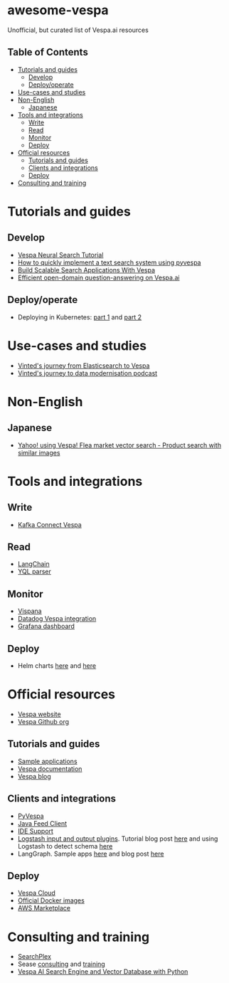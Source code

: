 # awesome-vespa
Unofficial, but curated list of Vespa.ai resources

## Table of Contents
- [Tutorials and guides](#tutorials-and-guides)
  - [Develop](#develop)
  - [Deploy/operate](#deployoperate)
- [Use-cases and studies](#use-cases-and-studies)
- [Non-English](#non-english)
  - [Japanese](#japanese)
- [Tools and integrations](#tools-and-integrations)
  - [Write](#write)
  - [Read](#read)
  - [Monitor](#monitor)
  - [Deploy](#deploy)
- [Official resources](#official-resources)
  - [Tutorials and guides](#tutorials-and-guides-1)
  - [Clients and integrations](#clients-and-integrations)
  - [Deploy](#deploy-1)
- [Consulting and training](#consulting-and-training)

# Tutorials and guides

## Develop
* [Vespa Neural Search Tutorial](https://sease.io/2023/02/vespa-neural-search-tutorial.html)
* [How to quickly implement a text search system using pyvespa](https://blog.marvik.ai/2022/11/17/how-to-quickly-implement-a-text-search-system-using-pyvespa/)
* [Build Scalable Search Applications With Vespa](https://astconsulting.in/vespa/build-scalable-search-applications-vespa-2)
* [Efficient open-domain question-answering on Vespa.ai](https://towardsdatascience.com/efficient-open-domain-question-answering-on-vespa-ai-72562121dcd8/)

## Deploy/operate
* Deploying in Kubernetes: [part 1](https://medium.com/@kumargaurav.pandey/vespa-ai-a-devops-focussed-guide-part-1-2424c6056bd7) and [part 2](https://medium.com/@kumargaurav.pandey/vespa-ai-a-devops-focussed-guide-part-2-63873c4c75d6)

# Use-cases and studies
* [Vinted's journey from Elasticsearch to Vespa](https://vinted.engineering/2024/09/05/goodbye-elasticsearch-hello-vespa)
* [Vinted's journey to data modernisation podcast](https://em360tech.com/podcasts/vinted-journey-data-modernisation-vespa)

# Non-English

## Japanese
* [Yahoo! using Vespa! Flea market vector search - Product search with similar images](https://techblog.lycorp.co.jp/ja/20250908c)

# Tools and integrations

## Write
* [Kafka Connect Vespa](https://github.com/vinted/kafka-connect-vespa)

## Read
* [LangChain](https://python.langchain.com/docs/integrations/vectorstores/vespa/)
* [YQL parser](https://www.yql-parser.com/)

## Monitor
* [Vispana](https://github.com/spotify/vispana)
* [Datadog Vespa integration](https://docs.datadoghq.com/integrations/vespa/)
* [Grafana dashboard](https://grafana.com/grafana/dashboards/11018-vespa-metrics-oss/)

## Deploy
* Helm charts [here](https://github.com/walmartlabs/vespa-helm) and [here](https://github.com/unoplat/vespa-helm-charts/tree/main)

# Official resources
* [Vespa website](https://vespa.ai/)
* [Vespa Github org](https://github.com/vespa-engine)

## Tutorials and guides
* [Sample applications](https://github.com/vespa-engine/sample-apps)
* [Vespa documentation](https://docs.vespa.ai/)
* [Vespa blog](https://blog.vespa.ai/)

## Clients and integrations
* [PyVespa](https://vespa-engine.github.io/pyvespa/)
* [Java Feed Client](https://docs.vespa.ai/en/vespa-feed-client.html)
* [IDE Support](https://docs.vespa.ai/en/ide-support.html)
* [Logstash input and output plugins](https://github.com/vespa-engine/vespa/tree/master/integration/logstash-plugins). Tutorial blog post [here](https://blog.vespa.ai/logstash-vespa-tutorials/) and using Logstash to detect schema [here](https://blog.vespa.ai/logstash-quick-start/)
* LangGraph. Sample apps [here](https://github.com/vespa-engine/sample-apps/tree/master/examples/agentic-streamlit-chatbot) and blog post [here](https://blog.vespa.ai/retail-ai-assistant/)

## Deploy
* [Vespa Cloud](https://cloud.vespa.ai/)
* [Official Docker images](https://hub.docker.com/r/vespaengine/vespa/)
* [AWS Marketplace](https://aws.amazon.com/marketplace/seller-profile?id=seller-p6kptsjie2mzk)

# Consulting and training
* [SearchPlex](https://www.searchplex.net/vespa-ai-consulting)
* Sease [consulting](https://sease.io/consulting/vespa-consulting) and [training](https://sease.io/training/vespa-training-list)
* [Vespa AI Search Engine and Vector Database with Python](https://www.udemy.com/course/vespa-ai-search-engine-and-vector-database-with-python/)
